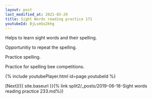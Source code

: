 ```yaml
---
layout: post
last_modified_at: 2021-03-29
title: Sight Words reading practice 171
youtubeId: BjLsmSo2khg
---
```

 
 
Helps to learn sight words and their spelling.

Opportunitiy to repeat the spelling. 

Practice spelling. 
 
Practice for spelling bee competitions. 
 
{% include youtubePlayer.html id=page.youtubeId %}
 
 

[Next]({{ site.baseurl }}{% link  split2/_posts/2019-06-18-Sight words reading practice 233.md%})
 
